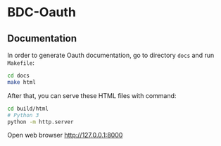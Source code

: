 # BDC-Oauth

## Documentation

In order to generate Oauth documentation, go to directory `docs` and run `Makefile`:

```bash
cd docs
make html
```

After that, you can serve these HTML files with command:

```bash
cd build/html
# Python 3
python -m http.server
```

Open web browser http://127.0.0.1:8000